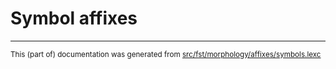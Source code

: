 
# Symbol affixes

* * *

<small>This (part of) documentation was generated from [src/fst/morphology/affixes/symbols.lexc](https://github.com/giellalt/lang-kca/blob/main/src/fst/morphology/affixes/symbols.lexc)</small>
